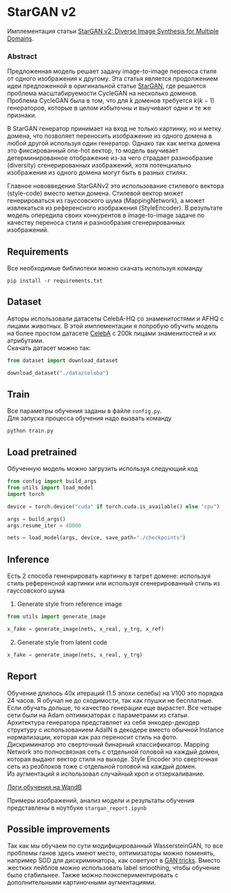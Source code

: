 # StarGAN v2 

Имплементация статьи [StarGAN v2: Diverse Image Synthesis for Multiple Domains](https://arxiv.org/abs/1912.01865). 

### Abstract

Предложенная модель решает задачу image-to-image переноса стиля от одного изображения к другому. Эта статья является продолжением идеи предложенной в оригинальной статье [StarGAN](https://arxiv.org/pdf/1711.09020), где решается проблема масштабируемости CycleGAN на несколько доменов. Проблема CycleGAN была в том, что для $k$ доменов требуется $k(k-1)$ генераторов, которые в целом избыточны и выучивают одни и те же признаки. 

В StarGAN генератор принимает на вход не только картинку, но и метку домена, что позволяет переносить изображение из одного домена в любой другой используя один генератор. Однако так как метка домена это фиксированный one-hot вектор, то модель выучивает детерминированное отображение из-за чего страдает разнообразие (diversity) сгенерированных изображений, хотя потенциально изображения из одного домена могут быть в разных стилях. 

Главное нововведение StarGANv2 это использование стилевого вектора (style-code) вместо метки домена. Стилевой вектор может генерироваться из гауссовского шума (MappingNetwork), а может извлекаться из референсного изображения (StyleEncoder). В результате модель опередила своих конкурентов в image-to-image задаче по качеству переноса стиля и разнообразия сгенерированных изображений.

## Requirements
Все необходимые библиотеки можно скачать используя команду 
```shell
pip install -r requirements.txt
```

## Dataset
Авторы использовали датасеты CelebA-HQ со знаменитостями и AFHQ с лицами животных. В этой имплементации я попробую обучить модель на более простом датасете [CelebA](https://mmlab.ie.cuhk.edu.hk/projects/CelebA.html) c 200k лицами знаменитостей и их атрибутами. \
Cкачать датасет можно так:

```python
from dataset import download_dataset

download_dataset("./data/celeba")
```

## Train

Все параметры обучения заданы в файле `config.py`. \
Для запуска процесса обучения надо вызвать команду 
```shell
python train.py
```


## Load pretrained

Обученную модель можно загрузить используя следующий код

```python
from config import build_args
from utils import load_model
import torch

device = torch.device("cuda" if torch.cuda.is_available() else "cpu")

args = build_args()
args.resume_iter = 40000

nets = load_model(args, device, save_path="./checkpoints")
```

## Inference

Есть 2 способа гененрировать картинку в тагрет домене: используя стиль референсной картинки или используя сгенерированный стиль из гауссовского шума

1) Generate style from reference image

```python
from utils import generate_image

x_fake = generate_image(nets, x_real, y_trg, x_ref)
```

2) Generate style from latent code

```python
x_fake = generate_image(nets, x_real, y_trg)
```

## Report

Обучение длилось 40к итераций (1.5 эпохи селебы) на V100 это порядка 24 часов. Я обучал не до сходимости, так как гпушки не бесплатные. Если обучать дольше, то качество генерации еще вырастет. Все четыре сети были на Adam оптимизаторах с параметрами из статьи. \
Архитектура генератора представляет из себя энкодер-декодер структуру с использованием AdaIN в декодере вместо обычной Instance нормализации, которая как раз переносит стиль на фото. Дискриминатор это сверточный бинарный классификатор. Mapping Network это полносвязная сеть с отдельной головой на каждый домен, которая выдают вектор стиля на выходе. Style Encoder это сверточная сеть из резблоков тоже с отдельной головой на каждый домен. \
Из аугментаций я использовал случайный кроп и отзеркаливание.

[Логи обучения на WandB](https://wandb.ai/zhan2/StarGANv2/runs/ugrs5frf?workspace=user-zhan2)

Примеры изображений, анализ модели и результаты обучения представлены в ноутбуке `stargan_report.ipynb`

## Possible improvements
Так как мы обучаем по сути модифицированный WassersteinGAN, то все проблемы ганов здесь имеют место, оптимизаторы можно поменять, например SGD для дискриминатора, как советуют в [GAN tricks](https://wangyi111.github.io/posts/2020/10/gan-tricks/). Вместо жестких лейблов можно использовать label smoothing, чтобы обучение было стабильнее. Также можно поэкспериментировать с дополнительными картиночными аугментациями.
